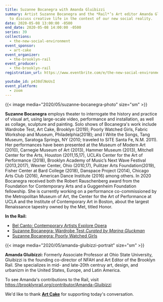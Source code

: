 ```yaml
---
title: Suzanne Bocanegra with Amanda Gluibizzi
summary: Artist Suzanne Bocanegra and the *Rail*’s Art editor Amanda Gluibizzi
  to discuss creative life in the context of our new social reality.
date: 2020-05-08 13:00:00 -0500
end_date: 2020-05-08 14:00:00 -0500
series: 39
collections:
  - the-new-social-environment
event_sponsor:
  - art-cake
event_organizer:
  - the-brooklyn-rail
event_producer:
  - the-brooklyn-rail
registration_url: https://www.eventbrite.com/e/the-new-social-environment-38-dr-vandana-shiva-tickets-103929722598

youtube_id: p438dlNoUsI
event_platform:
  - zoom
---
```


{{< image media="2020/05/suzanne-bocanegra-photo" size="sm" >}}

**Suzanne Bocanegra** employs theater to interrogate the history and practice of visual art, using large-scale video, performance and installation, as well as collage, sculpture and painting. Solo shows of Bocanegra's work include Wardrobe Test, Art Cake, Brooklyn (2019); Poorly Watched Girls, Fabric Workshop and Museum, Philadelphia(2018); and I Write the Songs, Tang Museum, Saratoga Springs, NY (2010; traveled to SITE Santa Fe, N.M. 2011). Her performances have been presented at the Museum of Modern Art (2010), Carnegie Museum of Art (2013), Hammer Museum (2013), Mitchell Center for the Arts, Houston (2011,15,17), UCLA’s Center for the Art of Performance (2018), Brooklyn Academy of Music’s Next Wave Festival (2013,2017), Wexner Center, Ohio (2010,17), Pulitzer Arts Foundation(2019), Fisher Center at Bard College (2018), Danspace Project (2014), Chicago Arts Club (2016), American Dance Institute (2016) among others. In 2020 Bocanegra received both the Robert Rauschenberg award from the Foundation for Contemporary Arts and a Guggenheim Foundation fellowship. She is currently working on a performance co-commissioned by the Metropolitan Museum of Art, the Center for the Art of Performance at UCLA and the Institute of Contemporary Art in Boston, about the largest Renaissance tapestry owned by the Met, titled Honor.

**In the Rail:**

* [Bel Canto: Contemporary Artists Explore Opera](https://brooklynrail.org/2019/09/artseen/Bel-Canto-Contemporary-Artists-Explore-Opera)
* [Suzanne Bocanegra: Wardrobe Test,*Curated by Marina Gluckman*](https://brooklynrail.org/2019/11/artseen/Suzanne-Bocanegra-Wardrobe-Test)
* [Suzanne Bocanegra: Poorly Watched Girls](https://brooklynrail.org/2018/11/artseen/Suzanne-Bocanegra-Poorly-Watched-Girls)


{{< image media="2020/05/amanda-gluibizzi-portrait" size="sm" >}}

**Amanda Gluibizzi:** Formerly Associate Professor at Ohio State University, Gluibizzi is the founding co-director of NFAH and Art Editor of the Brooklyn Rail. She specializes in mid- and late-20th centruy art, design, and urbanizm in the United States, Europe, and Latin America.

To see Amanda's contributions to the Rail, visit <https://brooklynrail.org/contributor/Amanda-Gluibizzi>

We'd like to thank **[Art Cake](https://artcake.org/)** for supporting today's conversation.
